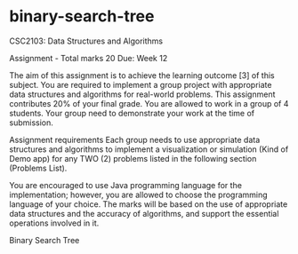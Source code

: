 # binary-search-tree
CSC2103: Data Structures and Algorithms


Assignment - Total marks 20 Due: Week 12

The aim of this assignment is to achieve the learning outcome [3] of this subject. You are required to implement a group project with appropriate data structures and algorithms for real-world problems. This assignment contributes 20% of your final grade. You are allowed to work in a group of 4 students. Your group need to demonstrate your work at the time of submission.

Assignment requirements
Each group needs to use appropriate data structures and algorithms to implement a visualization or simulation (Kind of Demo app) for any TWO (2) problems listed in the following section (Problems List). 

You are encouraged to use Java programming language for the implementation; however, you are allowed to choose the programming language of your choice. The marks will be
based on the use of appropriate data structures and the accuracy of algorithms, and support the essential operations involved in it.


Binary Search Tree 
